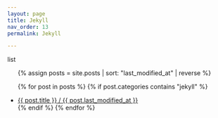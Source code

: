 ```yaml
---
layout: page
title: Jekyll
nav_order: 13
permalink: Jekyll

---
```

list
<ul>
  {% assign posts = site.posts | sort: "last_modified_at" | reverse %}
  
  {% for post in posts %}
    {% if post.categories contains "jekyll" %}
    <li>
      <a href="{{ post.url }}">{{ post.title }} / {{ post.last_modified_at }}</a>
    </li>
    {% endif %}
  {% endfor %}
</ul>